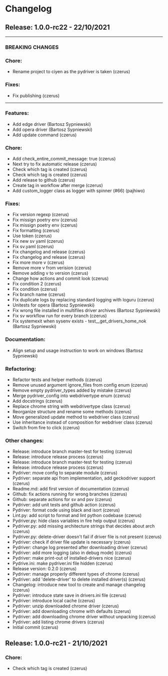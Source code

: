 # Changelog
## Release: 1.0.0-rc22 - 22/10/2021

---
### BREAKING CHANGES
### Chore:
* Rename project to ciyen as the pydriver is taken (czerus)
### Fixes:
* Fix publishing (czerus)
---
### Features:
* Add edge driver (Bartosz Sypniewski)
* Add opera driver (Bartosz Sypniewski)
* Add update command (czerus)
### Chore:
* Add check_entire_commit_message: true (czerus)
* Next try to fix automatic release (czerus)
* Check which tag is created (czerus)
* Check which tag is created (czerus)
* Add release to github (czerus)
* Create tag in workflow after merge (czerus)
* Add custom_logger class as logger with spinner (#66) (pajhiwo)
### Fixes:
* Fix version regexp (czerus)
* Fix missign poetry env (czerus)
* Fix missign poetry env (czerus)
* Fix formatting (czerus)
* Use token (czerus)
* Fix new sv yaml (czerus)
* Fix sv.yaml (czerus)
* Fix changelog and release (czerus)
* Fix changelog and release (czerus)
* Fix more more v (czerus)
* Remove more v from verision (czerus)
* Remove adding v to version (czerus)
* Change how actions and commit look (czerus)
* Fix condition 2 (czerus)
* Fix condition (czerus)
* Fix branch name (czerus)
* Fix duplicate logs by replacing standard logging with loguru (czerus)
* Unitests for opera (Bartosz Sypniewski)
* Fix wrong file installed in multifiles driver archives (Bartosz Sypniewski)
* Fix sv workflow run for every branch (czerus)
* Fix systemexit when sysenv exists - test__get_drivers_home_nok (Bartosz Sypniewski)
### Documentation:
* Align setup and usage instruction to work on windows (Bartosz Sypniewski)
### Refactoring:
* Refactor tests and helper methods (czerus)
* Remove unused argument ignore_files from config enum (czerus)
* Remove empty pydriver_types added by mistake (czerus)
* Merge pydriver_config into webdrivertype enum (czerus)
* Add docstrings (czerus)
* Replace chrome string with webdrivertype class (czerus)
* Reorganize structure and rename some methods (czerus)
* Move generalized update method to webdriver class (czerus)
* Use inheritance instead of composition for webdriver class (czerus)
* Switch from fire to click (czerus)
### Other changes:
* Release: introduce branch master-test for testing (czerus)
* Release: introduce release process (czerus)
* Release: introduce branch master-test for testing (czerus)
* Release: introduce release process (czerus)
* Pydriver: move config to separate module (czerus)
* Pydriver: separate api from implementation, add geckodriver support (czerus)
* Readme.md: add first version of documentation (czerus)
* Github: fix actions running for wrong branches (czerus)
* Github: separate actions for sv and psv (czerus)
* Pydriver: add unit tests and github action (czerus)
* Pydriver: format code using black and isort (czerus)
* Lint.py: add script to format and lint python codebase (czerus)
* Pydriver.py: hide class variables in fire help output (czerus)
* Pydriver.py: add missing architecture strings that decides about arch (czerus)
* Pydriver.py: delete-driver doesn't fail if driver file is not present (czerus)
* Pydriver: check if driver file update is necessary (czerus)
* Pydriver: change log presented after downloading driver (czerus)
* Pydriver: add more logging (also in debug mode) (czerus)
* Pydriver: make print-out of installed-drivers nice (czerus)
* Pydrive.ini: make pydriver.ini file hidden (czerus)
* Release version: 0.2.0 (czerus)
* Pydriver: manage properly different types of chrome (czerus)
* Pydriver: add 'delete-driver' to delete installed driver(s) (czerus)
* Changelog: introduce new tool to create and manage changelog (czerus)
* Pydriver: introduce state save in drivers.ini file (czerus)
* Pydriver: introduce local cache (czerus)
* Pydriver: unzip downloaded chrome driver (czerus)
* Pydriver: add downloading chrome with defaults (czerus)
* Pydriver: add downloading chrome driver without unpacking (czerus)
* Pydriver: add listing chrome drivers (czerus)
* Initial commit (czerus)

## Release: 1.0.0-rc21 - 21/10/2021
### Chore:
* Check which tag is created (czerus)
